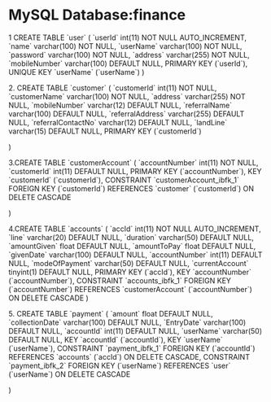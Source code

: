 
<h1>MySQL Database:finance</h1>

<p>
1 CREATE TABLE `user` (
  `userId` int(11) NOT NULL AUTO_INCREMENT,
  `name` varchar(100) NOT NULL,
  `userName` varchar(100) NOT NULL,
  `password` varchar(100) NOT NULL,
  `address` varchar(255) NOT NULL,
  `mobileNumber` varchar(100) DEFAULT NULL,
  PRIMARY KEY (`userId`),
  UNIQUE KEY `userName` (`userName`)
) 
</p>
<p>
2. CREATE TABLE `customer` (
  `customerId` int(11) NOT NULL,
  `customerName` varchar(100) NOT NULL,
  `address` varchar(255) NOT NULL,
  `mobileNumber` varchar(12) DEFAULT NULL,
  `referralName` varchar(100) DEFAULT NULL,
  `referralAddress` varchar(255) DEFAULT NULL,
  `referralContactNo` varchar(12) DEFAULT NULL,
  `landLine` varchar(15) DEFAULT NULL,
  PRIMARY KEY (`customerId`)

) 
</p>
<p>
3.CREATE TABLE `customerAccount` (
  `accountNumber` int(11) NOT NULL,
  `customerId` int(11) DEFAULT NULL,
  PRIMARY KEY (`accountNumber`),
  KEY `customerId` (`customerId`),
  CONSTRAINT `customerAccount_ibfk_1` FOREIGN KEY (`customerId`) REFERENCES `customer` (`customerId`) ON DELETE CASCADE

)
</p>
<p>
4.CREATE TABLE `accounts` (
  `accId` int(11) NOT NULL AUTO_INCREMENT,
  `line` varchar(20) DEFAULT NULL,
  `duration` varchar(50) DEFAULT NULL,
  `amountGiven` float DEFAULT NULL,
  `amountToPay` float DEFAULT NULL,
  `givenDate` varchar(100) DEFAULT NULL,
  `accountNumber` int(11) DEFAULT NULL,
  `modeOfPayment` varchar(50) DEFAULT NULL,
  `currentAccount` tinyint(1) DEFAULT NULL,
  PRIMARY KEY (`accId`),
  KEY `accountNumber` (`accountNumber`),
  CONSTRAINT `accounts_ibfk_1` FOREIGN KEY (`accountNumber`) REFERENCES `customerAccount` (`accountNumber`) ON DELETE CASCADE
 )
</p>
<p>
5. CREATE TABLE `payment` (
  `amount` float DEFAULT NULL,
  `collectionDate` varchar(100) DEFAULT NULL,
  `EntryDate` varchar(100) DEFAULT NULL,
  `accountId` int(11) DEFAULT NULL,
  `userName` varchar(50) DEFAULT NULL,
  KEY `accountId` (`accountId`),
  KEY `userName` (`userName`),
  CONSTRAINT `payment_ibfk_1` FOREIGN KEY (`accountId`) REFERENCES `accounts` (`accId`) ON DELETE CASCADE,
  CONSTRAINT `payment_ibfk_2` FOREIGN KEY (`userName`) REFERENCES `user` (`userName`) ON DELETE CASCADE

)
</p>

